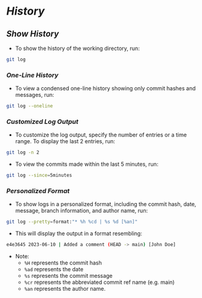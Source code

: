 # _*History*_

## _*Show History*_

- To show the history of the working directory, run:

```bash
git log
```

### _*One-Line History*_

- To view a condensed one-line history showing only commit hashes and messages, run:

```bash
git log --oneline
```

### _*Customized Log Output*_

- To customize the log output, specify the number of entries or a time range. To display the last 2 entries, run:

```bash
git log -n 2
```

- To view the commits made within the last 5 minutes, run:

```bash
git log --since=5minutes
```

### _*Personalized Format*_

- To show logs in a personalized format, including the commit hash, date, message, branch information, and author name, run:

```bash
git log --pretty=format:"* %h %cd | %s %d [%an]"
```

- This will display the output in a format resembling:

```bash
e4e3645 2023-06-10 | Added a comment (HEAD -> main) [John Doe]
```

- Note:
  - ``%H`` represents the commit hash
  - ``%ad``  represents the date
  - ``%s`` represents the commit message
  - ``%cr``  represents the abbreviated commit ref name (e.g. main)
  - ``%an``  represents the author name.
